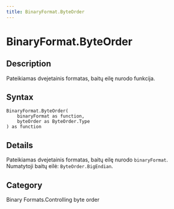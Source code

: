 ```yaml
---
title: BinaryFormat.ByteOrder
---
```


# BinaryFormat.ByteOrder


## Description

Pateikiamas dvejetainis formatas, baitų eilę nurodo funkcija.


## Syntax

```powerquery
BinaryFormat.ByteOrder(
    binaryFormat as function,
    byteOrder as ByteOrder.Type
) as function
```


## Details

Pateikiamas dvejetainis formatas, baitų eilę nurodo <code>binaryFormat</code>.  Numatytoji baitų eilė: <code>ByteOrder.BigEndian</code>.



## Category
Binary Formats.Controlling byte order

